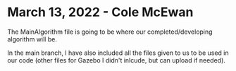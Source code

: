 # March 13, 2022 - Cole McEwan

The MainAlgorithm file is going to be where our completed/developing algorithm will be. 

In the main branch, I have also included all the files given to us to be used in our code (other files for Gazebo I didn't inlcude, but can upload if needed).
